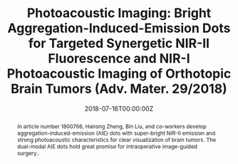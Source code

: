 ---
title: 'Photoacoustic Imaging: Bright Aggregation-Induced-Emission Dots for Targeted Synergetic NIR-II Fluorescence and NIR-I Photoacoustic Imaging of Orthotopic Brain Tumors (Adv. Mater. 29/2018)'

# Authors
# If you created a profile for a user (e.g. the default `admin` user), write the username (folder name) here
# and it will be replaced with their full name and linked to their profile.
authors:
  - Zonghai Sheng
  - Bing Guo
  - Dehong Hu
  - Shidang Xu
  - Wenbo Wu
  - Weng Heng Liew
  - Kui Yao
  - Jingying Jiang
  - Chengbo Liu
  - Hairong Zheng*
  - Bin Liu*

# Author notes (optional)
author_notes:
  - 'Equal contribution'
  - 'Equal contribution'
  - 'Equal contribution'
  - 'Equal contribution'
  - 'Equal contribution'
  - 'Equal contribution'
  - 'Equal contribution'
  - 'Equal contribution'
  - 'Equal contribution'
  - 'Corresponding author'
  - 'Corresponding author'

date: '2018-07-16T00:00:00Z'
doi: '10.1002/adma.201870214'

# Schedule page publish date (NOT publication's date).
publishDate: '2018-07-19T00:00:00Z'

# Publication type.
# Accepts a single type but formatted as a YAML list (for Hugo requirements).
# Enter a publication type from the CSL standard.
publication_types: ['frontispiece-journal']

# Publication name and optional abbreviated publication name.
publication: In *Advanced Materials*
publication_short: In *Advanced Materials*

abstract: In article number 1800766, Hairong Zheng, Bin Liu, and co-workers develop aggregation-induced-emission (AIE) dots with super-bright NIR-II emission and strong photoacoustic characteristics for clear visualization of brain tumors. The dual-modal AIE dots hold great promise for intraoperative image-guided surgery..

# Summary. An optional shortened abstract.
summary: In article number 1800766, Hairong Zheng, Bin Liu, and co-workers develop aggregation-induced-emission (AIE) dots with super-bright NIR-II emission and strong photoacoustic characteristics for clear visualization of brain tumors. The dual-modal AIE dots hold great promise for intraoperative image-guided surgery.
tags: []

# Display this page in the Featured widget?
featured: true

# Custom links (uncomment lines below)
# links:
# - name: Custom Link
#   url: http://example.org

url_pdf: 'https://onlinelibrary.wiley.com/doi/epdf/10.1002/adma.201870214'
url_code: ''
url_dataset: ''
url_poster: ''
url_project: ''
url_slides: ''
url_source: ''
url_video: ''

# Featured image
# To use, add an image named `featured.jpg/png` to your page's folder.
image:
  caption: 'Image credit: [**Unsplash**](https://unsplash.com/photos/pLCdAaMFLTE)'
  focal_point: ''
  preview_only: false
---